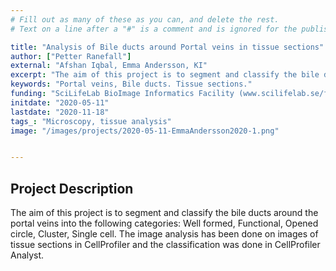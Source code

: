 ```yaml
---
# Fill out as many of these as you can, and delete the rest.
# Text on a line after a "#" is a comment and is ignored for the published page.

title: "Analysis of Bile ducts around Portal veins in tissue sections"
author: ["Petter Ranefall"]
external: "Afshan Iqbal, Emma Andersson, KI"
excerpt: "The aim of this project is to segment and classify the bile ducts around the portal veins."
keywords: "Portal veins, Bile ducts. Tissue sections."
funding: "SciLifeLab BioImage Informatics Facility (www.scilifelab.se/facilities/bioimage-informatics)"
initdate: "2020-05-11"
lastdate: "2020-11-18"
tags_: "Microscopy, tissue analysis"
image: "/images/projects/2020-05-11-EmmaAndersson2020-1.png"


---
```


## Project Description
The aim of this project is to segment and classify the bile ducts around the portal veins into the following categories: Well formed, Functional, Opened circle, Cluster, Single cell. The image analysis has been done on images of tissue sections in CellProfiler and the classification was done in CellProfiler Analyst.
